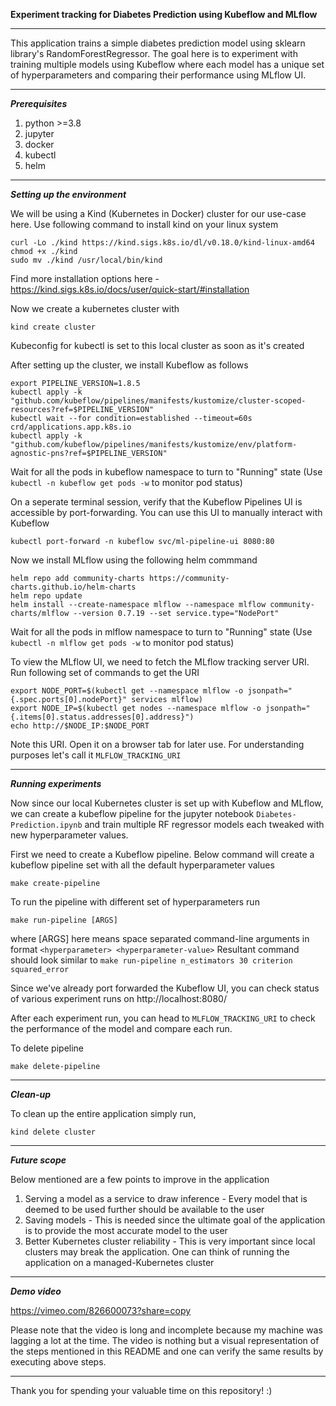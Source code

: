**Experiment tracking for Diabetes Prediction using Kubeflow and MLflow**

-------------------------------------------------------------------------------------------------------


This application trains a simple diabetes prediction model using sklearn library's RandomForestRegressor. The goal here is to experiment with training multiple models using Kubeflow where each model has a unique set of hyperparameters and comparing their performance using MLflow UI.


-------------------------------------------------------------------------------------------------------

***Prerequisites***

1. python >=3.8
2. jupyter
3. docker
4. kubectl
5. helm

-------------------------------------------------------------------------------------------------------

***Setting up the environment***


We will be using a Kind (Kubernetes in Docker) cluster for our use-case here. Use following command to install kind on your linux system
```
curl -Lo ./kind https://kind.sigs.k8s.io/dl/v0.18.0/kind-linux-amd64
chmod +x ./kind
sudo mv ./kind /usr/local/bin/kind
```
Find more installation options here - https://kind.sigs.k8s.io/docs/user/quick-start/#installation

Now we create a kubernetes cluster with
```
kind create cluster
``` 
Kubeconfig for kubectl is set to this local cluster as soon as it's created

After setting up the cluster, we install Kubeflow as follows
```
export PIPELINE_VERSION=1.8.5
kubectl apply -k "github.com/kubeflow/pipelines/manifests/kustomize/cluster-scoped-resources?ref=$PIPELINE_VERSION"
kubectl wait --for condition=established --timeout=60s crd/applications.app.k8s.io
kubectl apply -k "github.com/kubeflow/pipelines/manifests/kustomize/env/platform-agnostic-pns?ref=$PIPELINE_VERSION"
```
Wait for all the pods in kubeflow namespace to turn to "Running" state (Use `kubectl -n kubeflow get pods -w` to monitor pod status)

On a seperate terminal session, verify that the Kubeflow Pipelines UI is accessible by port-forwarding. You can use this UI to manually interact with Kubeflow
```
kubectl port-forward -n kubeflow svc/ml-pipeline-ui 8080:80
```

Now we install MLflow using the following helm commmand
```
helm repo add community-charts https://community-charts.github.io/helm-charts
helm repo update
helm install --create-namespace mlflow --namespace mlflow community-charts/mlflow --version 0.7.19 --set service.type="NodePort"
```
Wait for all the pods in mlflow namespace to turn to "Running" state (Use `kubectl -n mlflow get pods -w` to monitor pod status)

To view the MLflow UI, we need to fetch the MLflow tracking server URI. Run following set of commands to get the URI
```
export NODE_PORT=$(kubectl get --namespace mlflow -o jsonpath="{.spec.ports[0].nodePort}" services mlflow)
export NODE_IP=$(kubectl get nodes --namespace mlflow -o jsonpath="{.items[0].status.addresses[0].address}")
echo http://$NODE_IP:$NODE_PORT
```
Note this URI. Open it on a browser tab for later use. For understanding purposes let's call it `MLFLOW_TRACKING_URI`

-------------------------------------------------------------------------------------------------------

***Running experiments***

Now since our local Kubernetes cluster is set up with Kubeflow and MLflow, we can create a kubeflow pipeline for the jupyter notebook `Diabetes-Prediction.ipynb` and train multiple RF regressor models each tweaked with new hyperparameter values.

First we need to create a Kubeflow pipeline. Below command will create a kubeflow pipeline set with all the default hyperparameter values  
```
make create-pipeline
```

To run the pipeline with different set of hyperparameters run
```
make run-pipeline [ARGS]
```
where [ARGS] here means space separated command-line arguments in format `<hyperparameter> <hyperparameter-value>`
Resultant command should look similar to `make run-pipeline n_estimators 30 criterion squared_error`

Since we've already port forwarded the Kubeflow UI, you can check status of various experiment runs on http://localhost:8080/

After each experiment run, you can head to `MLFLOW_TRACKING_URI` to check the performance of the model and compare each run. 

To delete pipeline
```
make delete-pipeline
```

-------------------------------------------------------------------------------------------------------

***Clean-up***

To clean up the entire application simply run,
```
kind delete cluster
```

-------------------------------------------------------------------------------------------------------

***Future scope***

Below mentioned are a few points to improve in the application
1. Serving a model as a service to draw inference - Every model that is deemed to be used further should be available to the user
2. Saving models - This is needed since the ultimate goal of the application is to provide the most accurate model to the user
3. Better Kubernetes cluster reliability - This is very important since local clusters may break the application. One can think of running the application on a managed-Kubernetes cluster

-------------------------------------------------------------------------------------------------------

***Demo video***

https://vimeo.com/826600073?share=copy

Please note that the video is long and incomplete because my machine was lagging a lot at the time.
The video is nothing but a visual representation of the steps mentioned in this README and one can verify the same results by executing above steps.

-------------------------------------------------------------------------------------------------------

Thank you for spending your valuable time on this repository! :)
